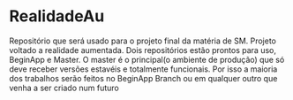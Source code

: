 # RealidadeAu
Repositório que será usado para o projeto final da matéria de SM. Projeto voltado a realidade aumentada. 
Dois repositórios estão prontos para uso, BeginApp e Master. O master é o principal(o ambiente de produção) que só deve receber versões estavéis e totalmente funcionais. Por isso a maioria dos trabalhos serão feitos no BeginApp Branch ou em qualquer outro que venha a ser criado num futuro 
